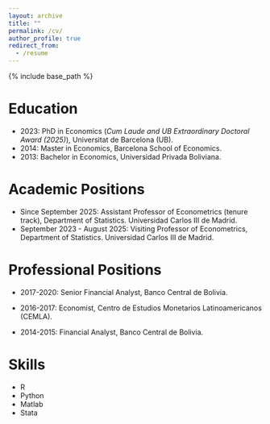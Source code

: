 ```yaml
---
layout: archive
title: ""
permalink: /cv/
author_profile: true
redirect_from:
  - /resume
---
```


{% include base_path %}

Education
======

* 2023: PhD in Economics (*Cum Laude and UB Extraordinary Doctoral Award (2025)*), Universitat de Barcelona (UB).
* 2014: Master in Economics, Barcelona School of Economics.
* 2013: Bachelor in Economics, Universidad Privada Boliviana.


Academic Positions
======
* Since September 2025: Assistant Professor of Econometrics (tenure track), Department of Statistics. Universidad Carlos III de Madrid.
* September 2023 - August 2025: Visiting Professor of Econometrics, Department of Statistics. Universidad Carlos III de Madrid.

Professional Positions
======
* 2017-2020: Senior Financial Analyst, Banco Central de Bolivia.

* 2016-2017: Economist, Centro de Estudios Monetarios Latinoamericanos (CEMLA).

* 2014-2015: Financial Analyst, Banco Central de Bolivia.

  
Skills
======
* R
* Python
* Matlab
* Stata
